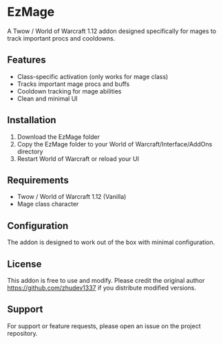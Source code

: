 # EzMage

A Twow / World of Warcraft 1.12 addon designed specifically for mages to track important procs and cooldowns.

## Features

- Class-specific activation (only works for mage class)
- Tracks important mage procs and buffs
- Cooldown tracking for mage abilities
- Clean and minimal UI

## Installation

1. Download the EzMage folder
2. Copy the EzMage folder to your World of Warcraft/Interface/AddOns directory
3. Restart World of Warcraft or reload your UI

## Requirements

- Twow / World of Warcraft 1.12 (Vanilla)
- Mage class character

## Configuration

The addon is designed to work out of the box with minimal configuration.

## License

This addon is free to use and modify. Please credit the original author https://github.com/zhudev1337 if you distribute modified versions.

## Support

For support or feature requests, please open an issue on the project repository.
